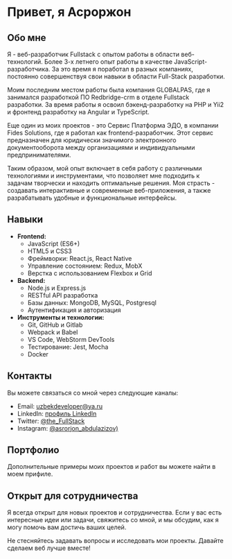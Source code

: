 # Привет, я Асроржон

## Обо мне
Я - веб-разработчик Fullstack с опытом работы в области веб-технологий. 
Более 3-х летнего опыт работы в качестве JavaScript-разработчика. За это время я поработал в разных компаниях, постоянно совершенствуя свои навыки в области Full-Stack разработки.

Моим последним местом работы была компания GLOBALPAS, где я занимался разработкой ПО Redbridge-crm в отделе Fullstack разработки. За время работы я освоил бэкенд-разработку на PHP и Yii2 и фронтенд разработку на Angular и TypeScript.

Еще один из моих проектов - это Сервис Платформа ЭДО, в компании Fides Solutions, где я работал как frontend-разработчик. Этот сервис предназначен для юридически значимого электронного документооборота между организациями и индивидуальными предпринимателями.

Таким образом, мой опыт включает в себя работу с различными технологиями и инструментами, что позволяет мне подходить к задачам творчески и находить оптимальные решения.
Моя страсть - создавать интерактивные и современные веб-приложения, а также разрабатывать удобные и функциональные интерфейсы.

## Навыки
- **Frontend:**
  - JavaScript (ES6+)
  - HTML5 и CSS3
  - Фреймворки: React.js, React Native
  - Управление состоянием: Redux, MobX
  - Верстка с использованием Flexbox и Grid
- **Backend:**
  - Node.js и Express.js
  - RESTful API разработка
  - Базы данных: MongoDB, MySQL, Postgresql
  - Аутентификация и авторизация
- **Инструменты и технологии:**
  - Git, GitHub и Gitlab
  - Webpack и Babel
  - VS Code, WebStorm DevTools
  - Тестирование: Jest, Mocha
  - Docker

## Контакты
Вы можете связаться со мной через следующие каналы:
- Email: uzbekdeveloper@ya.ru
- LinkedIn: [профиль LinkedIn](https://www.linkedin.com/in/asrorjon-abdulazizov/)
- Twitter: [@the_FullStack](https://twitter.com/The_FullStack)
- Instagram: [@asrorjon_abdulazizov)](https://instagram.com/asrorjon_abdulazizov)
  
## Портфолио
Дополнительные примеры моих проектов и работ вы можете найти в моем прифиле.

## Открыт для сотрудничества
Я всегда открыт для новых проектов и сотрудничества. Если у вас есть интересные идеи или задачи, свяжитесь со мной, и мы обсудим, как я могу помочь вам достичь ваших целей.

Не стесняйтесь задавать вопросы и исследовать мои проекты. Давайте сделаем веб лучше вместе!
